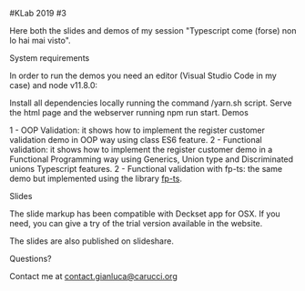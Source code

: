 #KLab 2019 #3

Here both the slides and demos of my session "Typescript come (forse) non lo hai mai visto".

System requirements

In order to run the demos you need an editor (Visual Studio Code in my case) and node v11.8.0:

Install all dependencies locally running the command /yarn.sh script.
Serve the html page and the webserver running npm run start.
Demos

1 - OOP Validation: it shows how to implement the register customer validation demo in OOP way using class ES6 feature.
2 - Functional validation: it shows how to implement the register customer demo in a Functional Programming way using Generics, Union type and Discriminated unions Typescript features.
2 - Functional validation with fp-ts: the same demo but implemented using the library [fp-ts](https://github.com/gcanti/fp-ts).

Slides

The slide markup has been compatible with Deckset app for OSX. If you need, you can give a try of the trial version available in the website.

The slides are also published on slideshare.

Questions?

Contact me at contact.gianluca@carucci.org
